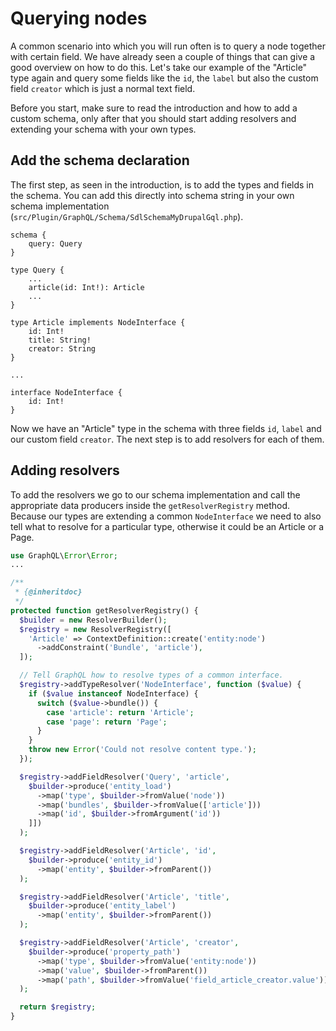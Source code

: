 # Querying nodes

A common scenario into which you will run often is to query a node together with certain field. We have already seen a couple of things that can give a good overview on how to do this. Let's take our example of the "Article" type again and query some fields like the `id`, the `label` but also the custom field `creator` which is just a normal text field.

Before you start, make sure to read the introduction and how to add a custom schema, only after that you should start adding resolvers and extending your schema with your own types.

## Add the schema declaration

The first step, as seen in the introduction, is to add the types and fields in the schema. You can add this directly into schema string in your own schema implementation (`src/Plugin/GraphQL/Schema/SdlSchemaMyDrupalGql.php`).

```
schema {
    query: Query
}

type Query {
    ...
    article(id: Int!): Article
    ...
}

type Article implements NodeInterface {
    id: Int!
    title: String!
    creator: String
}

...

interface NodeInterface {
    id: Int!
}
```

Now we have an "Article" type in the schema with three fields `id`, `label` and our custom field `creator`. The next step is to add resolvers for each of them.

## Adding resolvers

To add the resolvers we go to our schema implementation and call the appropriate data producers inside the `getResolverRegistry` method. Because our types are extending a common `NodeInterface` we need to also tell what to resolve for a particular type, otherwise it could be an Article or a Page.

```php
use GraphQL\Error\Error;
...

/**
 * {@inheritdoc}
 */
protected function getResolverRegistry() {
  $builder = new ResolverBuilder();
  $registry = new ResolverRegistry([
    'Article' => ContextDefinition::create('entity:node')
      ->addConstraint('Bundle', 'article'),
  ]);

  // Tell GraphQL how to resolve types of a common interface.
  $registry->addTypeResolver('NodeInterface', function ($value) {
    if ($value instanceof NodeInterface) {
      switch ($value->bundle()) {
        case 'article': return 'Article';
        case 'page': return 'Page';
      }
    }
    throw new Error('Could not resolve content type.');
  });

  $registry->addFieldResolver('Query', 'article',
    $builder->produce('entity_load')
      ->map('type', $builder->fromValue('node'))
      ->map('bundles', $builder->fromValue(['article']))
      ->map('id', $builder->fromArgument('id'))
    ]])
  );

  $registry->addFieldResolver('Article', 'id',
    $builder->produce('entity_id')
      ->map('entity', $builder->fromParent())
  );

  $registry->addFieldResolver('Article', 'title',
    $builder->produce('entity_label')
      ->map('entity', $builder->fromParent())
  );

  $registry->addFieldResolver('Article', 'creator',
    $builder->produce('property_path')
      ->map('type', $builder->fromValue('entity:node'))
      ->map('value', $builder->fromParent())
      ->map('path', $builder->fromValue('field_article_creator.value'))
  );

  return $registry;
}
```
